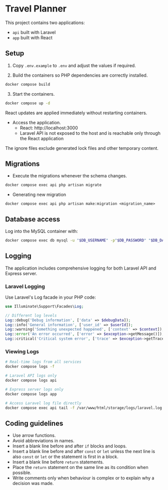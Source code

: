 # Travel Planner

This project contains two applications:

- `api` built with Laravel
- `app` built with React

## Setup

1. Copy `.env.example` to `.env` and adjust the values if required.

2. Build the containers so PHP dependencies are correctly installed.

```bash
docker compose build
```

3. Start the containers.

```bash
docker compose up -d
```

React updates are applied immediately without restarting containers.

- Access the application.
   - React: http://localhost:3000
   - Laravel API is not exposed to the host and is reachable only through the React application

The ignore files exclude generated lock files and other temporary content.

## Migrations

- Execute the migrations whenever the schema changes.

```bash
docker compose exec api php artisan migrate
```

- Generating new migration
```
docker compose exec api php artisan make:migration <migration_name>
```

## Database access

Log into the MySQL container with:

```bash
docker compose exec db mysql -u "$DB_USERNAME" -p"$DB_PASSWORD" "$DB_DATABASE"
```

## Logging

The application includes comprehensive logging for both Laravel API and Express server.

### Laravel Logging

Use Laravel's Log facade in your PHP code:

```php
use Illuminate\Support\Facades\Log;

// Different log levels
Log::debug('Debug information', ['data' => $debugData]);
Log::info('General information', ['user_id' => $userId]);
Log::warning('Something unexpected happened', ['context' => $context]);
Log::error('An error occurred', ['error' => $exception->getMessage()]);
Log::critical('Critical system error', ['trace' => $exception->getTraceAsString()]);
```

### Viewing Logs

```bash
# Real-time logs from all services
docker compose logs -f

# Laravel API logs only
docker compose logs api

# Express server logs only
docker compose logs app

# Access Laravel log file directly
docker compose exec api tail -f /var/www/html/storage/logs/laravel.log
```

## Coding guidelines

- Use arrow functions.
- Avoid abbreviations in names.
- Insert a blank line before and after `if` blocks and loops.
- Insert a blank line before and after `const` or `let` unless the next line is also `const` or `let` or the statement is first in a block.
- Insert a blank line before `return` statements.
- Place the `return` statement on the same line as its condition when possible.
- Write comments only when behaviour is complex or to explain why a decision was made.
